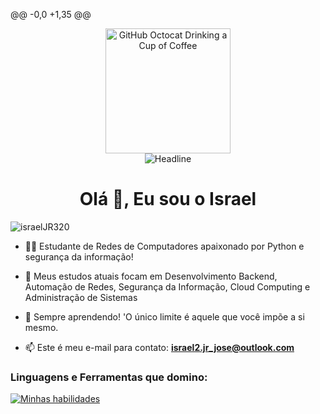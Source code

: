 @@ -0,0 +1,35 @@
<div align=center>
    <img src="https://skillicons.dev/icons?i=github" alt="GitHub Octocat Drinking a Cup of Coffee" height="200">
</div>
<div align=center>
    <img src="https://readme-typing-svg.herokuapp.com?color=%236FDA44&size=32&center=true&vCenter=true&width=600&height=50&lines=Cursando+Redes+de+computadores;estudando+Python+HTML+JV+CSS" alt="Headline" />
</div>

<h1 align="center">Olá 👋, Eu sou o Israel </h1>

<p align="left"> <img src="https://komarev.com/ghpvc/?username=israelJR320&label=Visualizações%20no%20perfil&color=0e75b6&style=flat" alt="israelJR320" /> </p>


- 👨‍💻 Estudante de Redes de Computadores apaixonado por Python e segurança da informação!

- 🌱  Meus estudos atuais focam em Desenvolvimento Backend, Automação de Redes, Segurança da Informação, Cloud Computing e Administração de Sistemas

- 🚀 Sempre aprendendo! 'O único limite é aquele que você impõe a si mesmo.

-   📫 Este é meu e-mail para contato: **israel2.jr_jose@outlook.com**


<h3 align="left">Linguagens e Ferramentas que domino:</h3>

[![Minhas habilidades](https://skillicons.dev/icons?i=py,js,html,css)]()


